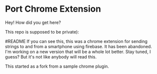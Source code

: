 Port Chrome Extension
================================
Hey!
How did you get here?

This repo is supposed to be private):

#README
If you can see this, this was a 
chrome extension for sending strings
to and from a smartphone using
firebase. It has been abandoned. I'm 
working on a new version that will be 
a whole lot better. Stay tuned, I 
guess? But it's not like anybody will 
read this.

This started as a fork from a sample 
chrome plugin.
